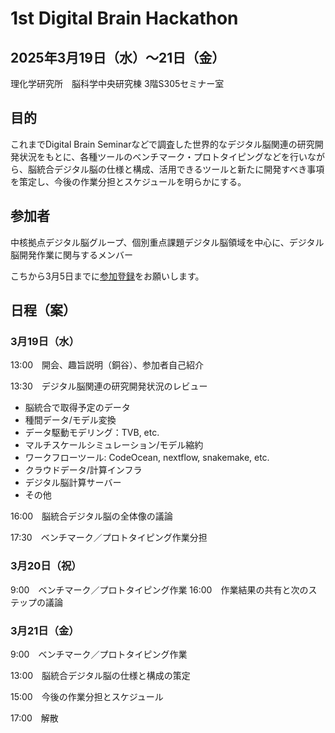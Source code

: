 # 1st Digital Brain Hackathon

## 2025年3月19日（水）〜21日（金）
理化学研究所　脳科学中央研究棟 3階S305セミナー室

## 目的
これまでDigital Brain Seminarなどで調査した世界的なデジタル脳関連の研究開発状況をもとに、各種ツールのべンチマーク・プロトタイピングなどを行いながら、脳統合デジタル脳の仕様と構成、活用できるツールと新たに開発すべき事項を策定し、今後の作業分担とスケジュールを明らかにする。

## 参加者
中核拠点デジタル脳グループ、個別重点課題デジタル脳領域を中心に、デジタル脳開発作業に関与するメンバー

こちから3月5日までに[参加登録](https://forms.office.com/Pages/ResponsePage.aspx?id=jfvA2Fa7u0SfSsWOdGVlLhyH53jp7JVBu-b48aZDzLtUN05OME5IUEk0Mk5IU0tJUkhEWExNOERDRi4u)をお願いします。

## 日程（案）
 
### 3月19日（水）
13:00　開会、趣旨説明（銅谷）、参加者自己紹介

13:30　デジタル脳関連の研究開発状況のレビュー  
* 脳統合で取得予定のデータ
* 種間データ/モデル変換
* データ駆動モデリング：TVB, etc.
* マルチスケールシミュレーション/モデル縮約
* ワークフローツール: CodeOcean, nextflow, snakemake, etc.
* クラウドデータ/計算インフラ
* デジタル脳計算サーバー
* その他

16:00　脳統合デジタル脳の全体像の議論

17:30　ベンチマーク／プロトタイピング作業分担

### 3月20日（祝）
 9:00　ベンチマーク／プロトタイピング作業
16:00　作業結果の共有と次のステップの議論

### 3月21日（金）
 9:00　ベンチマーク／プロトタイピング作業
 
13:00　脳統合デジタル脳の仕様と構成の策定

15:00　今後の作業分担とスケジュール

17:00　解散
